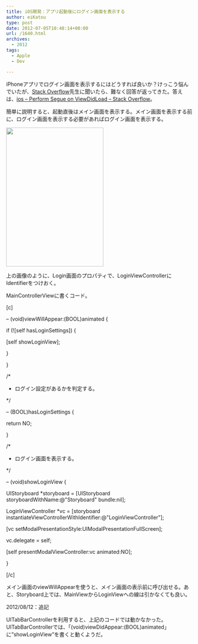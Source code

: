```yaml
---
title: iOS開発：アプリ起動後にログイン画面を表示する
author: eiKatou
type: post
date: 2012-07-05T10:48:14+00:00
url: /1640.html
archives:
  - 2012
tags:
  - Apple
  - Dev

---
```

iPhoneアプリでログイン画面を表示するにはどうすれば良いか？けっこう悩んでいたが、[Stack Overflow][1]先生に聞いたら、難なく回答が返ってきた。答えは、[ios &#8211; Perform Segue on ViewDidLoad &#8211; Stack Overflow][2]。 

<!--more-->

簡単に説明すると、起動直後はメイン画面を表示する。メイン画面を表示する前に、ログイン画面を表示する必要があればログイン画面を表示する。
  
[<img src="http://eikatou.net/blog/wp-content./uploads/2012/07/20120705a.png" alt="" title="20120705a" width="263" height="375" class="alignnone size-full wp-image-1641" srcset="./uploads/2012/07/20120705a.png 263w, ./uploads/2012/07/20120705a-210x300.png 210w" sizes="(max-width: 263px) 100vw, 263px" />][3]
  
上の画像のように、Login画面のプロパティで、LoginViewControllerにIdentifierをつけおく。

MainControllerViewに書くコード。
  
[c]
  
&#8211; (void)viewWillAppear:(BOOL)animated {
      
if (![self hasLoginSettings]) {
          
[self showLoginView];
      
}

}

/*
   
* ログイン設定があるかを判定する。
   
*/
  
&#8211; (BOOL)hasLoginSettings {
      
return NO;
  
}

/*
   
* ログイン画面を表示する。
   
*/
  
&#8211; (void)showLoginView {
      
UIStoryboard *storyboard = [UIStoryboard storyboardWithName:@"Storyboard" bundle:nil];
      
LoginViewController *vc = [storyboard instantiateViewControllerWithIdentifier:@"LoginViewController"];
      
[vc setModalPresentationStyle:UIModalPresentationFullScreen];
      
vc.delegate = self;

[self presentModalViewController:vc animated:NO];
  
}

[/c]
  
メイン画面のviewWillAppearを使うと、メイン画面の表示前に呼び出せる。あと、Storyboard上では、MainViewからLoginViewへの線は引かなくても良い。

2012/08/12：追記
  
UITabBarControllerを利用すると、上記のコードでは動かなかった。UITabBarControllerでは、「(void)viewDidAppear:(BOOL)animated」に”showLoginView”を書くと動くようだ。

 [1]: http://stackoverflow.com/
 [2]: http://stackoverflow.com/questions/8221787/perform-segue-on-viewdidload
 [3]: http://eikatou.net/blog/wp-content./uploads/2012/07/20120705a.png
